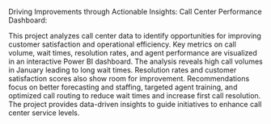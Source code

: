 Driving Improvements through Actionable Insights: Call Center Performance Dashboard:

This project analyzes call center data to identify opportunities for improving customer satisfaction and operational efficiency. Key metrics on call volume, wait times, resolution rates, and agent performance are visualized in an interactive Power BI dashboard. The analysis reveals high call volumes in January leading to long wait times. Resolution rates and customer satisfaction scores also show room for improvement. Recommendations focus on better forecasting and staffing, targeted agent training, and optimized call routing to reduce wait times and increase first call resolution. The project provides data-driven insights to guide initiatives to enhance call center service levels.
